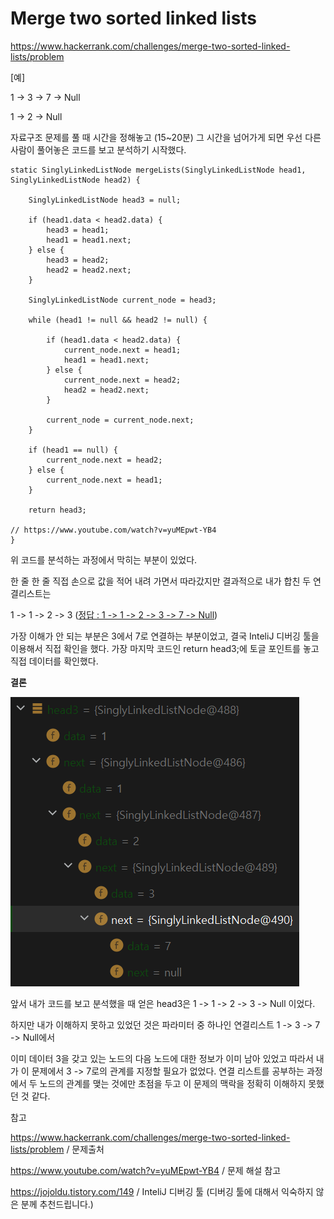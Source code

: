# Merge two sorted linked lists 

https://www.hackerrank.com/challenges/merge-two-sorted-linked-lists/problem



[예]

1 -> 3 -> 7 -> Null

1 -> 2 -> Null



자료구조 문제를 풀 때 시간을 정해놓고 (15~20분) 그 시간을 넘어가게 되면 우선 다른 사람이 풀어놓은 코드를 보고 분석하기 시작했다. 

    static SinglyLinkedListNode mergeLists(SinglyLinkedListNode head1, SinglyLinkedListNode head2) {
        
        SinglyLinkedListNode head3 = null;
        
        if (head1.data < head2.data) {
            head3 = head1;
            head1 = head1.next;            
        } else {
            head3 = head2;
            head2 = head2.next;
        }
        
        SinglyLinkedListNode current_node = head3;
        
        while (head1 != null && head2 != null) {
            
            if (head1.data < head2.data) {
                current_node.next = head1;
                head1 = head1.next;
            } else {
                current_node.next = head2;
                head2 = head2.next;
            }
            
            current_node = current_node.next;
        }
        
        if (head1 == null) {
            current_node.next = head2;
        } else {
            current_node.next = head1;
        }
        
        return head3;
        
    // https://www.youtube.com/watch?v=yuMEpwt-YB4
    }

위 코드를 분석하는 과정에서 막히는 부분이 있었다. 

한 줄 한 줄 직접 손으로 값을 적어 내려 가면서 따라갔지만 결과적으로 내가 합친 두 연결리스트는 

1 -> 1 -> 2 -> 3  (<u>정답 : 1 -> 1 -> 2 -> 3 -> 7 -> Null</u>)



가장 이해가 안 되는 부분은 3에서 7로 연결하는 부분이었고, 결국 InteliJ 디버깅 툴을 이용해서 직접 확인을 했다. 가장 마지막 코드인 return head3;에 토글 포인트를 놓고 직접 데이터를 확인했다. 

**결론**

![img18](img/1_img1.png)

앞서 내가 코드를 보고 분석했을 때 얻은 head3은 1 -> 1 -> 2 -> 3 -> Null 이었다. 

하지만 내가 이해하지 못하고 있었던 것은 파라미터 중 하나인 연결리스트 1 -> 3 -> 7 -> Null에서 

이미 데이터 3을 갖고 있는 노드의 다음 노드에 대한 정보가 이미 남아 있었고 따라서 내가 이 문제에서 3 -> 7로의 관계를 지정할 필요가 없었다. 연결 리스트를 공부하는 과정에서 두 노드의 관계를 맺는 것에만 초점을 두고 이 문제의 맥락을 정확히 이해하지 못했던 것 같다. 



참고 

https://www.hackerrank.com/challenges/merge-two-sorted-linked-lists/problem / 문제출처 

https://www.youtube.com/watch?v=yuMEpwt-YB4 / 문제 해설 참고 

https://jojoldu.tistory.com/149 / InteliJ 디버깅 툴 (디버깅 툴에 대해서 익숙하지 않은 분께 추천드립니다.)



